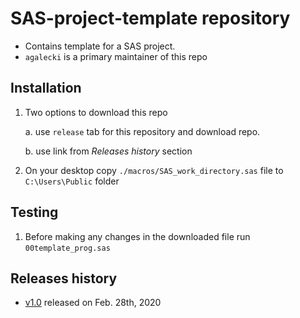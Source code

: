 # SAS-project-template repository

* Contains template for a SAS project.
* `agalecki` is a primary maintainer of this repo

## Installation

1. Two options to download this repo

   a. use `release` tab for this repository and download repo.

   b. use link from _Releases history_ section

2. On your desktop copy `./macros/SAS_work_directory.sas` file to `C:\Users\Public` folder 

## Testing

1. Before making any changes in the downloaded file run `00template_prog.sas`



## Releases history

* [v1.0](https://github.com/UM-COG-HSR/SAS-project-template/archive/v1.0.zip) released on Feb. 28th, 2020

  
   
